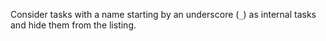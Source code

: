 Consider tasks with a name starting by an underscore (`_`) as internal tasks and hide them from the listing.
